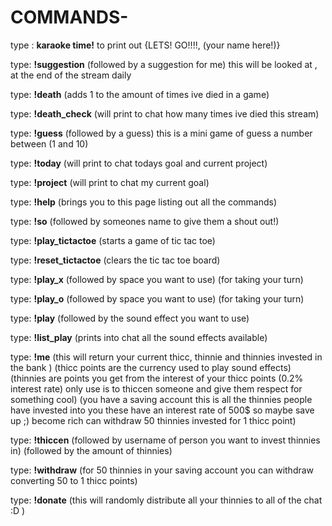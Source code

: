 # **COMMANDS**-



type : **karaoke time!** to print out {LETS! GO!!!!, (your name here!)}

type: **!suggestion** (followed by a suggestion for me) this will be looked at , at the end of the stream daily

type: **!death** (adds 1 to the amount of times ive died in a game)

type: **!death_check** (will print to chat how many times ive died this stream)

type: **!guess** (followed by a guess) this is a mini game of guess a number between (1 and 10)

type: **!today** (will print to chat todays goal and current project)

type: **!project** (will print to chat my current goal)

type: **!help** (brings you to this page listing out all the commands)

type: **!so** (followed by someones name to give them a shout out!)

type: **!play_tictactoe** (starts a game of tic tac toe)

type: **!reset_tictactoe** (clears the tic tac toe board)

type: **!play_x** (followed by space you want to use) (for taking your turn)

type: **!play_o** (followed by space you want to use) (for taking your turn)

type: **!play** (followed by the sound effect you want to use)

type: **!list_play** (prints into chat all the sound effects available)

type: **!me** (this will return your current thicc, thinnie and thinnies invested in the bank )
               (thicc points are the currency used to play sound effects)
               (thinnies are points you get from the interest of your thicc points (0.2% interest rate) only use is to thiccen                     someone and give them respect for something cool)
               (you have a saving account this is all the thinnies people have invested into you these have an interest rate 
               of 500$ so maybe save up ;) become rich can withdraw 50 thinnies invested for 1 thicc point)
               
type: **!thiccen** (followed by username of person you want to invest thinnies in) (followed by the amount of thinnies)

type: **!withdraw** (for 50 thinnies in your saving account you can withdraw converting 50 to 1 thicc points)

type: **!donate** (this will randomly distribute all your thinnies to all of the chat :D )








